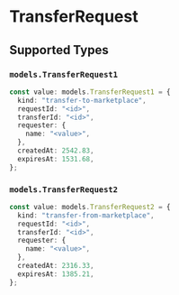 # TransferRequest


## Supported Types

### `models.TransferRequest1`

```typescript
const value: models.TransferRequest1 = {
  kind: "transfer-to-marketplace",
  requestId: "<id>",
  transferId: "<id>",
  requester: {
    name: "<value>",
  },
  createdAt: 2542.83,
  expiresAt: 1531.68,
};
```

### `models.TransferRequest2`

```typescript
const value: models.TransferRequest2 = {
  kind: "transfer-from-marketplace",
  requestId: "<id>",
  transferId: "<id>",
  requester: {
    name: "<value>",
  },
  createdAt: 2316.33,
  expiresAt: 1385.21,
};
```

